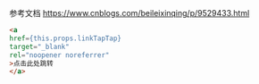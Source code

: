 参考文档
https://www.cnblogs.com/beileixinqing/p/9529433.html
```html
<a 
href={this.props.linkTapTap} 
target="_blank" 
rel="noopener noreferrer"
>点击此处跳转
</a>
```
